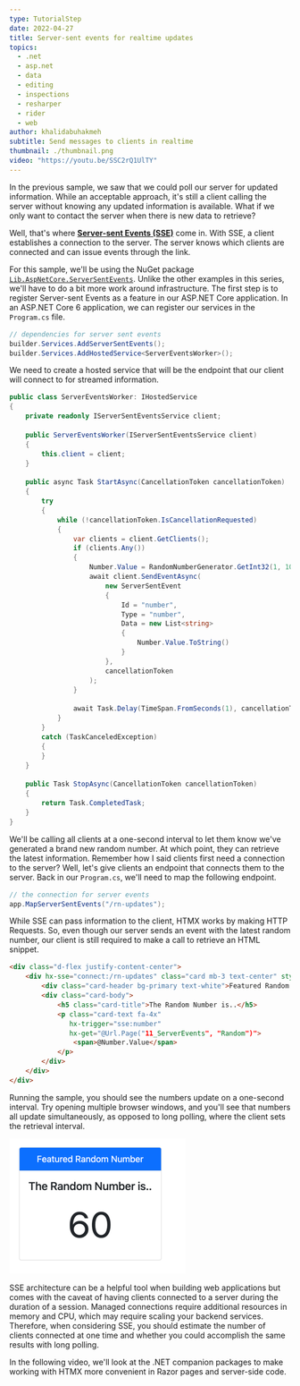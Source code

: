 ```yaml
---
type: TutorialStep
date: 2022-04-27
title: Server-sent events for realtime updates
topics:
  - .net
  - asp.net
  - data
  - editing
  - inspections
  - resharper
  - rider
  - web
author: khalidabuhakmeh
subtitle: Send messages to clients in realtime
thumbnail: ./thumbnail.png
video: "https://youtu.be/SSC2rQ1UlTY"
---
```


In the previous sample, we saw that we could poll our server for updated information. While an acceptable approach, it's still a client calling the server without knowing any updated information is available. What if we only want to contact the server when there is new data to retrieve?

Well, that's where **[Server-sent Events (SSE)](https://developer.mozilla.org/en-US/docs/Web/API/Server-sent_events/Using_server-sent_events)** come in. With SSE, a client establishes a connection to the server. The server knows which clients are connected and can issue events through the link.

For this sample, we'll be using the NuGet package [`Lib.AspNetCore.ServerSentEvents`](https://www.nuget.org/packages/Lib.AspNetCore.ServerSentEvents/). Unlike the other examples in this series, we'll have to do a bit more work around infrastructure. The first step is to register Server-sent Events as a feature in our ASP.NET Core application. In an ASP.NET Core 6 application, we can register our services in the `Program.cs` file.

```csharp
// dependencies for server sent events
builder.Services.AddServerSentEvents();
builder.Services.AddHostedService<ServerEventsWorker>();
```

We need to create a hosted service that will be the endpoint that our client will connect to for streamed information.

```csharp
public class ServerEventsWorker: IHostedService
{
    private readonly IServerSentEventsService client;

    public ServerEventsWorker(IServerSentEventsService client)
    {
        this.client = client;
    }

    public async Task StartAsync(CancellationToken cancellationToken)
    {
        try
        {
            while (!cancellationToken.IsCancellationRequested)
            {
                var clients = client.GetClients();
                if (clients.Any())
                {
                    Number.Value = RandomNumberGenerator.GetInt32(1, 100);
                    await client.SendEventAsync(
                        new ServerSentEvent
                        {
                            Id = "number",
                            Type = "number",
                            Data = new List<string>
                            {
                                Number.Value.ToString()
                            }
                        },
                        cancellationToken
                    );
                }

                await Task.Delay(TimeSpan.FromSeconds(1), cancellationToken);
            }
        }
        catch (TaskCanceledException)
        {
        }
    }

    public Task StopAsync(CancellationToken cancellationToken)
    {
        return Task.CompletedTask;
    }
}
```

We'll be calling all clients at a one-second interval to let them know we've generated a brand new random number. At which point, they can retrieve the latest information. Remember how I said clients first need a connection to the server? Well, let's give clients an endpoint that connects them to the server. Back in our `Program.cs`, we'll need to map the following endpoint.

```csharp
// the connection for server events
app.MapServerSentEvents("/rn-updates");
```

While SSE can pass information to the client, HTMX works by making HTTP Requests. So, even though our server sends an event with the latest random number, our client is still required to make a call to retrieve an HTML snippet.

```html
<div class="d-flex justify-content-center">
    <div hx-sse="connect:/rn-updates" class="card mb-3 text-center" style="max-width: 18rem;">
        <div class="card-header bg-primary text-white">Featured Random Number</div>
        <div class="card-body">
            <h5 class="card-title">The Random Number is..</h5>
            <p class="card-text fa-4x"
               hx-trigger="sse:number"
               hx-get="@Url.Page("11_ServerEvents", "Random")">
                <span>@Number.Value</span>
            </p>
        </div>
    </div>
</div>
```

Running the sample, you should see the numbers update on a one-second interval. Try opening multiple browser windows, and you'll see that numbers all update simultaneously, as opposed to long polling, where the client sets the retrieval interval.

![Random number showing in HTML](img.png)

SSE architecture can be a helpful tool when building web applications but comes with the caveat of having clients connected to a server during the duration of a session. Managed connections require additional resources in memory and CPU, which may require scaling your backend services. Therefore, when considering SSE, you should estimate the number of clients connected at one time and whether you could accomplish the same results with long polling.

In the following video, we'll look at the .NET companion packages to make working with HTMX more convenient in Razor pages and server-side code.
